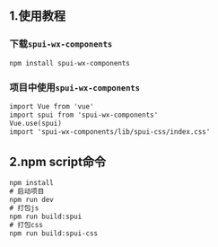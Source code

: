 ## 1.使用教程

### 下载`spui-wx-components`
```
npm install spui-wx-components
```
### 项目中使用`spui-wx-components`
```html
import Vue from 'vue'
import spui from 'spui-wx-components'
Vue.use(spui)
import 'spui-wx-components/lib/spui-css/index.css'
```

## 2.npm script命令
```html
npm install
# 启动项目
npm run dev 
# 打包js
npm run build:spui
# 打包css
npm run build:spui-css
```